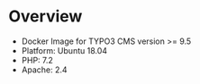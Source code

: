 # Overview

* Docker Image for TYPO3 CMS version >= 9.5
* Platform: Ubuntu 18.04
* PHP: 7.2
* Apache: 2.4
